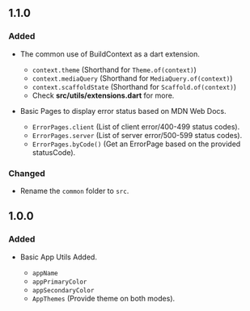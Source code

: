 ## 1.1.0

### Added

- The common use of BuildContext as a dart extension.

  - `context.theme` (Shorthand for `Theme.of(context)`)
  - `context.mediaQuery` (Shorthand for `MediaQuery.of(context)`)
  - `context.scaffoldState` (Shorthand for `Scaffold.of(context)`)
  - Check **src/utils/extensions.dart** for more.

- Basic Pages to display error status based on MDN Web Docs.
  - `ErrorPages.client` (List of client error/400-499 status codes).
  - `ErrorPages.server` (List of server error/500-599 status codes).
  - `ErrorPages.byCode()` (Get an ErrorPage based on the provided statusCode).

### Changed

- Rename the `common` folder to `src`.

## 1.0.0

### Added

- Basic App Utils Added.

  - `appName`
  - `appPrimaryColor`
  - `appSecondaryColor`
  - `AppThemes` (Provide theme on both modes).
